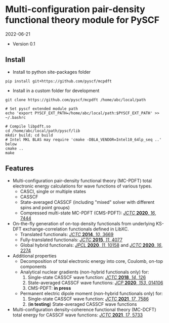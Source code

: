 Multi-configuration pair-density functional theory module for PySCF
=========================

2022-06-21

* Version 0.1

Install
-------
* Install to python site-packages folder
```
pip install git+https://github.com/pyscf/mcpdft
```

* Install in a custom folder for development
```
git clone https://github.com/pyscf/mcpdft /home/abc/local/path

# Set pyscf extended module path
echo 'export PYSCF_EXT_PATH=/home/abc/local/path:$PYSCF_EXT_PATH' >> ~/.bashrc

# Compile libpdft.so
cd /home/abc/local/path/pyscf/lib
mkdir build; cd build
# Intel MKL BLAS may require 'cmake -DBLA_VENDOR=Intel10_64lp_seq ..' below
cmake ..
make
```

Features
-------
* Multi-configuration pair-density functional theory (MC-PDFT) total electronic
  energy calculations for wave functions of various types.
    - CASCI, single or multiple states
    - CASSCF
    - State-averaged CASSCF (including "mixed" solver with different spins and
      point groups)
    - Compressed multi-state MC-PDFT (CMS-PDFT): 
      [*JCTC* **2020**, *16*, 7444]
* On-the-fly generation of on-top density functionals from underlying KS-DFT
  exchange-correlation functionals defined in LibXC.
    - Translated functionals:
      [*JCTC* **2014**, *10*, 3669](http://doi.org/10.1021/ct500483t)
    - Fully-translated functionals:
      [*JCTC* **2015**, *11*, 4077](http://doi.org/10.1021/acs.jctc.5b00609)
    - Global hybrid functionals: 
      [*JPCL* **2020**, *11*, 10158](http://doi.org/10.1021/acs.jpclett.0c02956) and
      [*JCTC* **2020**, *16*, 2274](doi.org/10.1021/acs.jctc.9b01178)
* Additional properties
    - Decomposition of total electronic energy into core, Coulomb, on-top
      components
    - Analytical nuclear gradients (non-hybrid functionals only) for:
        1. Single-state CASSCF wave function:
           [*JCTC* **2018**, *14*, 126](doi.org/10.1021/acs.jctc.7b00967)
        2. State-averaged CASSCF wave functions:
           [*JCP* **2020**, *153*, 014106](doi.org/10.1063/5.0007040)
        3. CMS-PDFT: **in press**
    - Permanent electric dipole moment (non-hybrid functionals only) for:
        1. Single-state CASSCF wave function:
           [*JCTC* **2021**, *17*, 7586](doi.org/10.1021/acs.jctc.1c00915)
        2. (**in testing**) State-averaged CASSCF wave functions
* Multi-configuration density-coherence functional theory (MC-DCFT)
  total energy for CASSCF wave functions: 
  [*JCTC* **2021**, *17*, 5733](doi.org/10.1021/acs.jctc.1c00679)


[*JCTC* **2020**, *16*, 7444]: http://doi.org/10.1021/acs.jctc.0c00908

